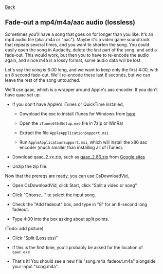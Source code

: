[Back](../README.md)

## Fade-out a mp4/m4a/aac audio (lossless)

Sometimes you'll have a song that goes on for longer than you like. It's an mp4 audio file (aka .m4a or "aac"). Maybe it's a video game soundtrack that repeats several times, and you want to shorten the song. You could easily open the song in Audacity, delete the last part of the song, and add a fade-out. This would work, but then you to have to re-encode the audio again, and since m4a is a lossy format, some audio data will be lost.

Let's say the song is 6:00 long, and we want to keep only the first 4:00, with an 8 second fade-out. We'll re-encode these last 8 seconds, but we can leave the rest of the song untouched.

We'll use qaac, which is a wrapper around Apple's aac encoder. If you don't have qaac set up:

* If you don't have Apple's iTunes or QuickTime installed,

    * Download the exe to install iTunes for Windows from [here](https://support.apple.com/kb/DL1615?locale=en_US)
    
    * Open the `iTunes6464Setup.exe` file in 7zip or WinRar
    
    * Extract the file `AppleApplicationSupport.msi`
    
    * Run `AppleApplicationSupport.msi`, which will install the x86 aac encoder (much smaller than installing all of iTunes).

* Download qaac_2.xx.zip, such as [qaac_2.66.zip](https://sites.google.com/site/qaacpage/cabinet/qaac_2.66.zip?attredirects=0&d=1) from [Google sites](https://sites.google.com/site/qaacpage/cabinet)

* Unzip the zip file.

Now that the prereqs are ready, you can use CsDownloadVid,

* Open CsDownloadVid, click Start, click "Split a video or song"

* Click "Choose..." to select the input song.

* Check the "Add fadeout" box, and type in "8" for an 8-second long fadeout.

* Type 4:00 into the box asking about split points.

(Todo: add picture)

* Click "Split (Lossless)"

* If this is the first time, you'll probably be asked for the location of `qaac.exe`

* That's it! You should see a new file "song.m4a_fadeout.m4a" alongside your input "song.m4a".
